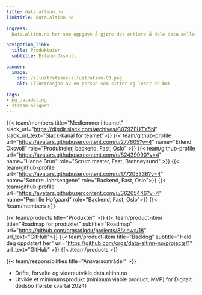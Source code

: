 ```yaml
---
title: data.altinn.no
linktitle: data.altinn.no

ingress:
  Data.altinn.no har som oppgave å gjøre det enklere å dele data mellom virksomheter. Formålet er å gjenbruke informasjon direkte fra kilden – i sanntid.

navigation_link:
  title: Produkteier
  subtitle: Erlend Oksvoll

banner:
  image:
    src: /illustrations/illustration-03.png
    alt: Illustrasjon av en person som sitter og leser en bok

tags:
- pg_datadeling
- stream-aligned
---
```


{{< team/members title="Medlemmer i teamet" slack_url="https://digdir.slack.com/archives/C079ZFUTY5N" slack_url_text="Slack-kanal for teamet">}}
{{< team/github-profile url="https://avatars.githubusercontent.com/u/277605?v=4" name="Erlend Oksvoll" role="Produkteier, backend, Fast, Oslo" >}}
{{< team/github-profile url="https://avatars.githubusercontent.com/u/82439090?v=4" name="Hanne Brun" role="Scrum master, Fast, Brønnøysund" >}}
{{< team/github-profile url="https://avatars.githubusercontent.com/u/177205336?v=4"  name="Sondre Jahrsengene" role="Backend, Fast, Oslo">}}
{{< team/github-profile url="https://avatars.githubusercontent.com/u/36265446?v=4"  name="Pernille Hofgaard" role="Backend, Fast, Oslo">}}
{{< /team/members >}}

{{< team/products title="Produkter" >}}
{{< team/product-item title="Roadmap for produktet" subtitle="Roadmap" url="https://github.com/orgs/digdir/projects/8/views/18" url_text="GitHub">}}
{{< team/product-item title="Backlog" subtitle="Hold deg oppdatert her" url="https://github.com/orgs/data-altinn-no/projects/1" url_text="GitHub" >}}
{{< /team/products >}}

{{< team/responsibilities title="Ansvarsområder" >}}

- Drifte, forvalte og videreutvikle data.altinn.no
- Utvikle et minimumsprodukt (minimum viable product, MVP) for Digitalt dødsbo (første kvartal 2024)
